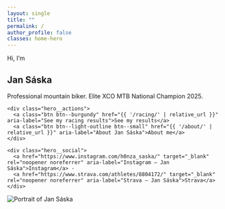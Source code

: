 ```yaml
---
layout: single
title: ""
permalink: /
author_profile: false
classes: home-hero 
---
```


<section class="hero">
  <div class="hero__content">
    <p class="eyebrow">Hi, I’m</p>
    <h1><span class="accent">Jan Sáska</span></h1>
    <p class="lead">Professional mountain biker. Elite XCO MTB National Champion 2025.</p>

    <div class="hero__actions">
      <a class="btn btn--burgundy" href="{{ '/racing/' | relative_url }}" aria-label="See my racing results">See my results</a>
      <a class="btn btn--light-outline btn--small" href="{{ '/about/' | relative_url }}" aria-label="About Jan Sáska">About me</a>
    </div>

    <div class="hero__social">
      <a href="https://www.instagram.com/h0nza_saska/" target="_blank" rel="noopener noreferrer" aria-label="Instagram — Jan Sáska">Instagram</a> ·
      <a href="https://www.strava.com/athletes/8804172/" target="_blank" rel="noopener noreferrer" aria-label="Strava — Jan Sáska">Strava</a>
    </div>
  </div>

  <div class="hero__image">
    <img src="{{ '/images/DSC05016.jpeg' | relative_url }}" alt="Portrait of Jan Sáska">
  </div>
</section>
